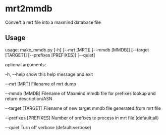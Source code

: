 # mrt2mmdb
Convert a mrt file into a maxmind database file 

## Usage
usage: make_mmdb.py [-h] [--mrt [MRT]] [--mmdb [MMDB]] [--target [TARGET]] [--prefixes [PREFIXES]] [--quiet]

optional arguments:

  -h, --help            show this help message and exit
  
  --mrt [MRT]           Filename of mrt dump
  
  --mmdb [MMDB]         Filename of Maxmind mmdb file for prefixes lookup and return description/ASN
  
  --target [TARGET]     Filename of new target mmdb file generated from mrt file
  
  --prefixes [PREFIXES]
                        Number of prefixes to process in mrt file (default:all)
                        
  --quiet               Turn off verbose (default:verbose)
